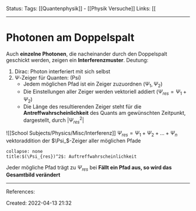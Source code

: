 Status:
Tags: [[Quantenphysik]] - [[Physik Versuche]]
Links: [[
___
# Photonen am Doppelspalt

Auch **einzelne Photonen**, die nacheinander durch den Doppelspalt geschickt werden, zeigen ein **Interferenzmuster**.
Deutung:
1. Dirac: Photon interferiert mit sich selbst
2. $\Psi$-Zeiger für Quanten: (Psi)
	- Jedem möglichen Pfad ist ein Zeiger zuzuordnen
	  ($\Psi_1,\Psi_2$)
	- Die Einstellungen aller Zeiger werden vektoriell addiert
	  ($\Psi_{res}=\Psi_1+\Psi_2$)
	- Die Länge des resultierenden Zeiger steht für die **Antreffwahrscheinlichkeit** des Quants am gewünschten Zeitpunkt, dargestellt, durch $|\Psi_{res}^2|$

![[School Subjects/Physics/Misc/Interferenz]]
$\Psi_{res}=\Psi_1+\Psi_2+\dots+\Psi_n$
vektoraddition der $\Psi_$-Zeiger aller möglichen Pfade
```ad-important
collapse: none
title:$(\Psi_{res})^2$: Auftreffwahrscheinlichkeit
```
Jeder mögliche Pfad trägt zu $\Psi_{res}$ bei
**Fällt ein Pfad aus, so wird das Gesamtbild verändert**
___
References:

Created: 2022-04-13 21:32